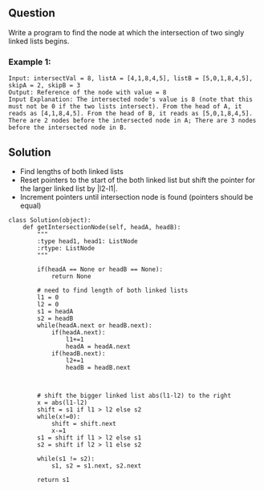 ## Question 
Write a program to find the node at which the intersection of two singly linked lists begins.

### Example 1:

```
Input: intersectVal = 8, listA = [4,1,8,4,5], listB = [5,0,1,8,4,5], skipA = 2, skipB = 3
Output: Reference of the node with value = 8
Input Explanation: The intersected node's value is 8 (note that this must not be 0 if the two lists intersect). From the head of A, it reads as [4,1,8,4,5]. From the head of B, it reads as [5,0,1,8,4,5]. There are 2 nodes before the intersected node in A; There are 3 nodes before the intersected node in B.
```

## Solution
- Find lengths of both linked lists
- Reset pointers to the start of the both linked list but shift the pointer for the larger linked list by |l2-l1|.
- Increment pointers until intersection node is found (pointers should be equal)


```
class Solution(object):
    def getIntersectionNode(self, headA, headB):
        """
        :type head1, head1: ListNode
        :rtype: ListNode
        """
    
        if(headA == None or headB == None):
            return None
        
        # need to find length of both linked lists
        l1 = 0
        l2 = 0
        s1 = headA
        s2 = headB
        while(headA.next or headB.next):
            if(headA.next):
                l1+=1
                headA = headA.next
            if(headB.next):
                l2+=1
                headB = headB.next
        
     
        
        # shift the bigger linked list abs(l1-l2) to the right
        x = abs(l1-l2)
        shift = s1 if l1 > l2 else s2
        while(x!=0):
            shift = shift.next
            x-=1
        s1 = shift if l1 > l2 else s1
        s2 = shift if l2 > l1 else s2
        
        while(s1 != s2):
            s1, s2 = s1.next, s2.next
        
        return s1
```